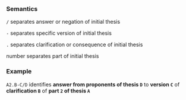 ### Semantics

`/` separates answer or negation of initial thesis

`-` separates specific version of initial thesis

`.` separates clarification or consequence of initial thesis

number separates part of initial thesis

### Example

`A2.B-C/D` identifies **answer from proponents of thesis `D`** to **version `C`** of **clarification `B`** of **part `2` of thesis `A`**
